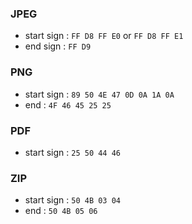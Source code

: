 

### JPEG
- start sign : `FF D8 FF E0` or `FF D8 FF E1`
- end sign : `FF D9`

### PNG
- start sign : `89 50 4E 47 0D 0A 1A 0A`
- end : `4F 46 45 25 25`

### PDF
- start sign : `25 50 44 46`


### ZIP
- start sign : `50 4B 03 04`
- end : `50 4B 05 06`

